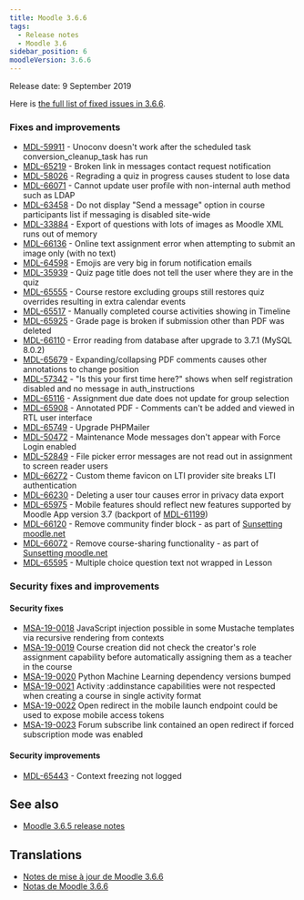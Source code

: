 ```yaml
---
title: Moodle 3.6.6
tags:
  - Release notes
  - Moodle 3.6
sidebar_position: 6
moodleVersion: 3.6.6
---
```

Release date: 9 September 2019

Here is [the full list of fixed issues in 3.6.6](https://tracker.moodle.org/secure/IssueNavigator!executeAdvanced.jspa?jqlQuery=project+%3D+mdl+AND+resolution+%3D+fixed+AND+fixVersion+in+%28%223.6.6%22%29+ORDER+BY+priority+DESC&runQuery=true&clear=true).

### Fixes and improvements

- [MDL-59911](https://tracker.moodle.org/browse/MDL-59911) - Unoconv doesn't work after the scheduled task conversion_cleanup_task has run
- [MDL-65219](https://tracker.moodle.org/browse/MDL-65219) - Broken link in messages contact request notification
- [MDL-58026](https://tracker.moodle.org/browse/MDL-58026) - Regrading a quiz in progress causes student to lose data
- [MDL-66071](https://tracker.moodle.org/browse/MDL-66071) - Cannot update user profile with non-internal auth method such as LDAP
- [MDL-63458](https://tracker.moodle.org/browse/MDL-63458) - Do not display "Send a message" option in course participants list if messaging is disabled site-wide
- [MDL-33884](https://tracker.moodle.org/browse/MDL-33884) - Export of questions with lots of images as Moodle XML runs out of memory
- [MDL-66136](https://tracker.moodle.org/browse/MDL-66136) - Online text assignment error when attempting to submit an image only (with no text)
- [MDL-64598](https://tracker.moodle.org/browse/MDL-64598) - Emojis are very big in forum notification emails
- [MDL-35939](https://tracker.moodle.org/browse/MDL-35939) - Quiz page title does not tell the user where they are in the quiz
- [MDL-65555](https://tracker.moodle.org/browse/MDL-65555) - Course restore excluding groups still restores quiz overrides resulting in extra calendar events
- [MDL-65517](https://tracker.moodle.org/browse/MDL-65517) - Manually completed course activities showing in Timeline
- [MDL-65925](https://tracker.moodle.org/browse/MDL-65925) - Grade page is broken if submission other than PDF was deleted
- [MDL-66110](https://tracker.moodle.org/browse/MDL-66110) - Error reading from database after upgrade to 3.7.1 (MySQL 8.0.2)
- [MDL-65679](https://tracker.moodle.org/browse/MDL-65679) - Expanding/collapsing PDF comments causes other annotations to change position
- [MDL-57342](https://tracker.moodle.org/browse/MDL-57342) - "Is this your first time here?" shows when self registration disabled and no message  in auth_instructions
- [MDL-65116](https://tracker.moodle.org/browse/MDL-65116) - Assignment due date does not update for group selection
- [MDL-65908](https://tracker.moodle.org/browse/MDL-65908) - Annotated PDF - Comments can't be added and viewed in RTL user interface
- [MDL-65749](https://tracker.moodle.org/browse/MDL-65749) - Upgrade PHPMailer
- [MDL-50472](https://tracker.moodle.org/browse/MDL-50472) - Maintenance Mode messages don't appear with Force Login enabled
- [MDL-52849](https://tracker.moodle.org/browse/MDL-52849) - File picker error messages are not read out in assignment to screen reader users
- [MDL-66272](https://tracker.moodle.org/browse/MDL-66272) - Custom theme favicon on LTI provider site breaks LTI authentication
- [MDL-66230](https://tracker.moodle.org/browse/MDL-66230) - Deleting a user tour causes error in privacy data export
- [MDL-65975](https://tracker.moodle.org/browse/MDL-65975) - Mobile features should reflect new features supported by Moodle App version 3.7 (backport of [MDL-61199](https://tracker.moodle.org/browse/MDL-61199))
- [MDL-66120](https://tracker.moodle.org/browse/MDL-66120) - Remove community finder block - as part of [Sunsetting moodle.net](https://docs.moodle.org/en/Sunsetting_moodle.net)
- [MDL-66072](https://tracker.moodle.org/browse/MDL-66072) - Remove course-sharing functionality - as part of [Sunsetting moodle.net](https://docs.moodle.org/en/Sunsetting_moodle.net)
- [MDL-65595](https://tracker.moodle.org/browse/MDL-65595) - Multiple choice question text not wrapped in Lesson

### Security fixes and improvements

#### Security fixes

- [MSA-19-0018](https://moodle.org/mod/forum/discuss.php?d=391030) JavaScript injection possible in some Mustache templates via recursive rendering from contexts
- [MSA-19-0019](https://moodle.org/mod/forum/discuss.php?d=391031) Course creation did not check the creator's role assignment capability before automatically assigning them as a teacher in the course
- [MSA-19-0020](https://moodle.org/mod/forum/discuss.php?d=391032) Python Machine Learning dependency versions bumped
- [MSA-19-0021](https://moodle.org/mod/forum/discuss.php?d=391035) Activity :addinstance capabilities were not respected when creating a course in single activity format
- [MSA-19-0022](https://moodle.org/mod/forum/discuss.php?d=391036) Open redirect in the mobile launch endpoint could be used to expose mobile access tokens
- [MSA-19-0023](https://moodle.org/mod/forum/discuss.php?d=391037) Forum subscribe link contained an open redirect if forced subscription mode was enabled

#### Security improvements

- [MDL-65443](https://tracker.moodle.org/browse/MDL-65443) - Context freezing not logged

## See also

- [Moodle 3.6.5 release notes](./3.6.5.md)

## Translations

- [Notes de mise à jour de Moodle 3.6.6](https://docs.moodle.org/fr/Notes_de_mise_à_jour_de_Moodle_3.6.6)
- [Notas de Moodle 3.6.6](https://docs.moodle.org/es/Notas_de_Moodle_3.6.6)
